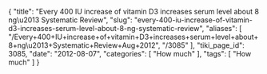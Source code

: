 {
    "title": "Every 400 IU increase of vitamin D3 increases serum level about 8 ng\u2013 Systematic Review",
    "slug": "every-400-iu-increase-of-vitamin-d3-increases-serum-level-about-8-ng-systematic-review",
    "aliases": [
        "/Every+400+IU+increase+of+vitamin+D3+increases+serum+level+about+8+ng\u2013+Systematic+Review+Aug+2012",
        "/3085"
    ],
    "tiki_page_id": 3085,
    "date": "2012-08-07",
    "categories": [
        "How much"
    ],
    "tags": [
        "How much"
    ]
}